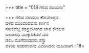 +++
title = "018 ಗೆಲಿದ ಪರಿಯನು"

+++
ಗೆಲಿದ ಪರಿಯನು ಕೌರವೇಂದ್ರನ  
ದಳವ ಮುರಿದಂದವನು ಕರ್ಣನ  
ನಳುಕದೆಚ್ಚ ಶರಪ್ರಯೋಗದ ಚಾಪ ಕೌಶಲವ   
ಬಲಜಲಧಿ ಮುಕ್ಕುರಿಕಿದರೆ ಮಂ  
ಡಲಿಸಿ ಮೊಗೆದಂದವನು ಶಸ್ತ್ರಾ  
ವಳಿಯ ಸಂಹರಣವನು ವಿವರಿಸಿದನು ಮಹೀಪತಿಗೆ ॥18॥